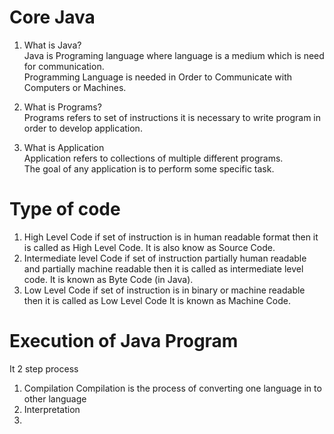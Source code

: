 # Core Java
1. What is Java?  
	Java is Programing language where language is a medium which is need for communication.  
	Programming Language is needed in Order to Communicate with Computers or Machines.

2. What is Programs?    
	Programs refers to set of instructions it is necessary to write program in order to develop application.
3. What is Application  
	Application refers to collections of multiple different programs.  
	The goal of any application is to perform some specific task.

# Type of code

1. High Level Code
	if set of instruction is in human readable format then it is called as High Level Code.
	It is also know as Source Code.
2. Intermediate level Code
	if set of instruction partially human readable and partially machine readable then it is called as intermediate level code.
	It is known as Byte Code (in Java). 
3. Low Level Code
	if set of instruction is in binary or machine readable then it is called as Low Level Code
	It is known as Machine Code.

# Execution of Java Program

It 2 step process 
1. Compilation
	Compilation is the process of converting one language in to other language
2. Interpretation
3. 